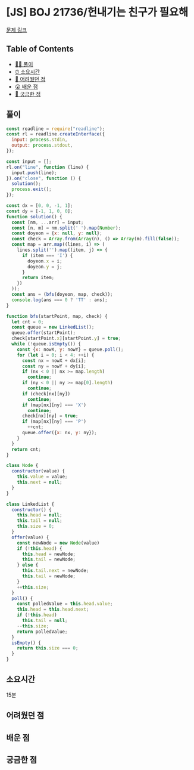 # [JS] BOJ 21736/헌내기는 친구가 필요해

[문제 링크](https://www.acmicpc.net/problem/21736)

<!-- 제목으로 다음과 같은 내용으로 작성해주세요 ! -->
<!-- 📕 백준 : BOJ 문제번호/문제제목 e.g. BOJ 2577/숫자의 개수 -->
<!-- 📗 프로그래머스 : PRO 문제번호/문제제목 e.g. PRO 120812/최빈값 구하기 -->
<!-- 백준허브를 사용하시면 프로그래머스의 문제번호도 확인하실 수 있습니다 -->

## Table of Contents

- [✍🏻 풀이](#풀이)
- [⏰ 소요시간](#소요시간)
- [🫠 어려웠던 점](#어려웠던-점)
- [😮 배운 점](#배운-점)
- [🤔 궁금한 점](#궁금한-점)

## 풀이

<!-- ```옆에 사용하는 언어를 기입하세요 e.g. javascript, python -->

```javascript
const readline = require("readline");
const rl = readline.createInterface({
  input: process.stdin,
  output: process.stdout,
});

const input = [];
rl.on("line", function (line) {
  input.push(line);
}).on("close", function () {
  solution();
  process.exit();
});

const dx = [0, 0, -1, 1];
const dy = [-1, 1, 0, 0];
function solution() {
  const [nm, ...arr] = input;
  const [n, m] = nm.split(' ').map(Number);
  const doyeon = {x: null, y: null};
  const check = Array.from(Array(n), () => Array(m).fill(false));
  const map = arr.map((lines, i) => (
    lines.split('').map((item, j) => {
      if (item === 'I') {
        doyeon.x = i;
        doyeon.y = j;
      }
      return item;
    })
  ));
  const ans = (bfs(doyeon, map, check));
  console.log(ans === 0 ? 'TT' : ans);
}

function bfs(startPoint, map, check) {
  let cnt = 0;
  const queue = new LinkedList();
  queue.offer(startPoint);
  check[startPoint.x][startPoint.y] = true;
  while (!queue.isEmpty()) {
    const {x: nowX, y: nowY} = queue.poll();
    for (let i = 0; i < 4; ++i) {
      const nx = nowX + dx[i];
      const ny = nowY + dy[i];
      if (nx < 0 || nx >= map.length)
        continue;
      if (ny < 0 || ny >= map[0].length)
        continue;
      if (check[nx][ny])
        continue;
      if (map[nx][ny] === 'X')
        continue;
      check[nx][ny] = true;
      if (map[nx][ny] === 'P')
        ++cnt;
      queue.offer({x: nx, y: ny});
    }
  }
  return cnt;
}

class Node {
  constructor(value) {
    this.value = value;
    this.next = null;
  }
}

class LinkedList {
  constructor() {
    this.head = null;
    this.tail = null;
    this.size = 0;
  }
  offer(value) {
    const newNode = new Node(value)
    if (!this.head) {
      this.head = newNode;
      this.tail = newNode;
    } else {
      this.tail.next = newNode;
      this.tail = newNode;
    }
    ++this.size;
  }
  poll() {
    const polledValue = this.head.value;  
    this.head = this.head.next;
    if (!this.head)
      this.tail = null;
    --this.size;
    return polledValue;
  }
  isEmpty() {
    return this.size === 0;
  }
}
```

## 소요시간
15분

## 어려웠던 점

## 배운 점

## 궁금한 점
